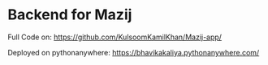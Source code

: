 ﻿# Backend for Mazij
 
 Full Code on: https://github.com/KulsoomKamilKhan/Mazij-app/
 
 Deployed on pythonanywhere: https://bhavikakaliya.pythonanywhere.com/
